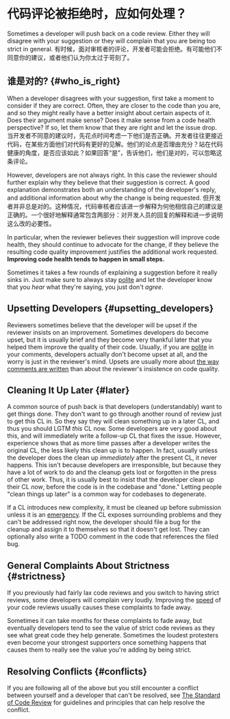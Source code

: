 # 代码评论被拒绝时，应如何处理？


Sometimes a developer will push back on a code review. Either they will disagree
with your suggestion or they will complain that you are being too strict in
general.
有时候，面对审核者的评论，开发者可能会拒绝。有可能他们不同意你的建议，或者他们认为你太过于苛刻了。

## 谁是对的? {#who_is_right}

When a developer disagrees with your suggestion, first take a moment to consider
if they are correct. Often, they are closer to the code than you are, and so
they might really have a better insight about certain aspects of it. Does their
argument make sense? Does it make sense from a code health perspective? If so,
let them know that they are right and let the issue drop.当开发者不同意的建议时，先花点时间考虑一下他们是否正确。开发者往往更接近代码，在某些方面他们对代码有更好的见解。他们的论点是否理由充分？站在代码健康的角度，是否应该如此？如果回答“是”，告诉他们，他们是对的，可以忽略这条评论。

However, developers are not always right. In this case the reviewer should
further explain why they believe that their suggestion is correct. A good
explanation demonstrates both an understanding of the developer's reply, and
additional information about why the change is being requested.
但开发者并非总是对的。这种情况，代码审核者应该进一步解释为何他相信自己的建议是正确的。一个很好地解释通常包含两部分：对开发人员的回复的解释和进一步说明这么改的必要性。

In particular, when the reviewer believes their suggestion will improve code
health, they should continue to advocate for the change, if they believe the
resulting code quality improvement justifies the additional work requested.
**Improving code health tends to happen in small steps.**


Sometimes it takes a few rounds of explaining a suggestion before it really
sinks in. Just make sure to always stay [polite](comments.md#courtesy) and let
the developer know that you *hear* what they're saying, you just don't *agree*.

## Upsetting Developers {#upsetting_developers}

Reviewers sometimes believe that the developer will be upset if the reviewer
insists on an improvement. Sometimes developers do become upset, but it is
usually brief and they become very thankful later that you helped them improve
the quality of their code. Usually, if you are [polite](comments.md#courtesy) in
your comments, developers actually don't become upset at all, and the worry is
just in the reviewer's mind. Upsets are usually more about
[the way comments are written](comments.md#courtesy) than about the reviewer's
insistence on code quality.

## Cleaning It Up Later {#later}

A common source of push back is that developers (understandably) want to get
things done. They don't want to go through another round of review just to get
this CL in. So they say they will clean something up in a later CL, and thus you
should LGTM *this* CL now. Some developers are very good about this, and will
immediately write a follow-up CL that fixes the issue. However, experience shows
that as more time passes after a developer writes the original CL, the less
likely this clean up is to happen. In fact, usually unless the developer does
the clean up *immediately* after the present CL, it never happens. This isn't
because developers are irresponsible, but because they have a lot of work to do
and the cleanup gets lost or forgotten in the press of other work. Thus, it is
usually best to insist that the developer clean up their CL *now*, before the
code is in the codebase and "done." Letting people "clean things up later" is a
common way for codebases to degenerate.

If a CL introduces new complexity, it must be cleaned up before submission
unless it is an [emergency](../emergencies.md). If the CL exposes surrounding
problems and they can't be addressed right now, the developer should file a bug
for the cleanup and assign it to themselves so that it doesn't get lost. They
can optionally also write a TODO comment in the code that references the filed
bug.

## General Complaints About Strictness {#strictness}

If you previously had fairly lax code reviews and you switch to having strict
reviews, some developers will complain very loudly. Improving the
[speed](speed.md) of your code reviews usually causes these complaints to fade
away.

Sometimes it can take months for these complaints to fade away, but eventually
developers tend to see the value of strict code reviews as they see what great
code they help generate. Sometimes the loudest protesters even become your
strongest supporters once something happens that causes them to really see the
value you're adding by being strict.

## Resolving Conflicts {#conflicts}

If you are following all of the above but you still encounter a conflict between
yourself and a developer that can't be resolved, see
[The Standard of Code Review](standard.md) for guidelines and principles that
can help resolve the conflict.

